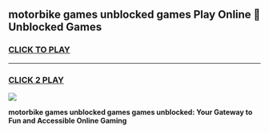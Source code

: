 
## motorbike games unblocked games Play Online 👋 Unblocked Games
<h3>
<a href="https://premium.freeplayer.one?title=motorbike_games_unblocked_games&ref=19F">CLICK TO PLAY</a></h3>
<hr>

<h3>
<a href="https://premium.freeplayer.one?title=motorbike_games_unblocked_games&ref=19F">CLICK 2 PLAY</a>
  
</h3>

<a href="https://premium.freeplayer.one?title=motorbike_games_unblocked_games&ref=19F"><img src="https://clearcache.store/games.png"></a>


**motorbike games unblocked games games unblocked: Your Gateway to Fun and Accessible Online Gaming**
